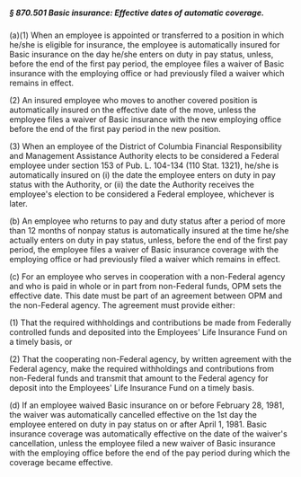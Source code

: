 ##### § 870.501 Basic insurance: Effective dates of automatic coverage. #####

(a)(1) When an employee is appointed or transferred to a position in which he/she is eligible for insurance, the employee is automatically insured for Basic insurance on the day he/she enters on duty in pay status, unless, before the end of the first pay period, the employee files a waiver of Basic insurance with the employing office or had previously filed a waiver which remains in effect.

(2) An insured employee who moves to another covered position is automatically insured on the effective date of the move, unless the employee files a waiver of Basic insurance with the new employing office before the end of the first pay period in the new position.

(3) When an employee of the District of Columbia Financial Responsibility and Management Assistance Authority elects to be considered a Federal employee under section 153 of Pub. L. 104-134 (110 Stat. 1321), he/she is automatically insured on (i) the date the employee enters on duty in pay status with the Authority, or (ii) the date the Authority receives the employee's election to be considered a Federal employee, whichever is later.

(b) An employee who returns to pay and duty status after a period of more than 12 months of nonpay status is automatically insured at the time he/she actually enters on duty in pay status, unless, before the end of the first pay period, the employee files a waiver of Basic insurance coverage with the employing office or had previously filed a waiver which remains in effect.

(c) For an employee who serves in cooperation with a non-Federal agency and who is paid in whole or in part from non-Federal funds, OPM sets the effective date. This date must be part of an agreement between OPM and the non-Federal agency. The agreement must provide either:

(1) That the required withholdings and contributions be made from Federally controlled funds and deposited into the Employees' Life Insurance Fund on a timely basis, or

(2) That the cooperating non-Federal agency, by written agreement with the Federal agency, make the required withholdings and contributions from non-Federal funds and transmit that amount to the Federal agency for deposit into the Employees' Life Insurance Fund on a timely basis.

(d) If an employee waived Basic insurance on or before February 28, 1981, the waiver was automatically cancelled effective on the 1st day the employee entered on duty in pay status on or after April 1, 1981. Basic insurance coverage was automatically effective on the date of the waiver's cancellation, unless the employee filed a new waiver of Basic insurance with the employing office before the end of the pay period during which the coverage became effective.